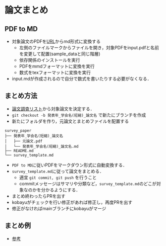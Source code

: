 # 論文まとめ

## PDF to MD 
- 対象論文のPDFを[URL](https://colab.research.google.com/drive/1eUL_tIThqcDohTNuJ5TdDFpN3poossuw?usp=sharing#scrollTo=wBSUpZs12Bn6)からmd形式に変換する
  - 左側のファイルマークからファイルを開き，対象PDFをinput.pdfと名前を変更して配置(sample_dataと同じ階層)
  - 依存関係のインストールを実行
  - PDFをmmdフォーマットに変換を実行
  - 数式をtexフォーマットに変換を実行
- input.mdが作成されるので自分で数式を書いたりする必要がなくなる．

## まとめ方法
- [論文調査リスト](https://docs.google.com/spreadsheets/d/1cud3mFUpiISnP2fHb7pNy4qh9WtxLikp/edit#gid=44443932)から対象論文を決定する．
- `git checkout -b 発表年_学会名(短縮)_論文名` で新たにブランチを作成
- 新たにフォルダを作り，元論文とまとめファイルを配置する  
```
survey_paper  
├── 発表年_学会名(短縮)_論文名  
│   ├── 元論文.pdf  
│   └── 発表年_学会名(短縮)_論文名.md  
├── README.md  
└── survey_template.md
```  
- `PDF to MD`に従いPDFをマークダウン形式に自動変換する．
- `survey_template.md`に従って論文をまとめる．
  - 適宜 `git commit, git push` を行うこと  
  - commitメッセージはサマリや分類など，`survey_template.md`のどこが対象なのかを分かるようにする．
- まとめ終わったらPRを出す
- kobayuがチェックを行い修正があれば修正し，再度PRを出す
- 修正がなければmainブランチにkobayuがマージ

## まとめ例
- [参考](https://ash-tulip-8e5.notion.site/CPU-Energy-Aware-Parallel-Real-Time-Scheduling-ECRTS-20-b3842a80f62e4fc48bbe5a9a6c22fdad)